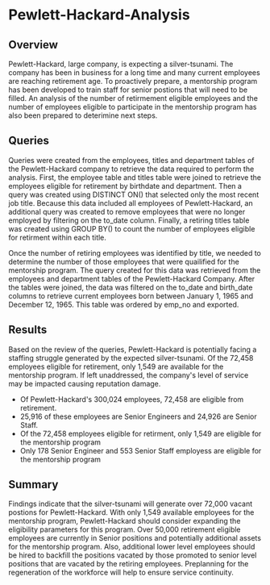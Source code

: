 # Pewlett-Hackard-Analysis

## Overview
Pewlett-Hackard, large company, is expecting a silver-tsunami. The company has been in business for a long time and many current employees are reaching retirement age. To proactively prepare, a mentorship program has been developed to train staff for senior postions that will need to be filled. An analysis of the number of retirmement eligible employees and the number of employees eligible to participate in the mentorship program has also been prepared to deterimine next steps. 

## Queries
Queries were created from the employees, titles and department tables of the Pewlett-Hackard company to retrieve the data required to perform the analysis. First, the employee table and titles table were joined to retrieve the employees eligible for retirement by birthdate and department. Then a query was created using DISTINCT ON() that selected only the most recent job title. Because this data included all employees of Pewlett-Hackard, an additional query was created to remove employees that were no longer employed by filtering on the to_date column. Finally, a retiring titles table was created using GROUP BY() to count the number of employees eligible for retirment within each title. 

Once the number of retiring employees was identified by title, we needed to determine the number of those employees that were quailified for the mentorship program. The query created for this data was retrieved from the employees and department tables of the Pewlett-Hackard Company. After the tables were joined, the data was filtered on the to_date and birth_date columns to retrieve current employees born between January 1, 1965 and December 12, 1965. This table was ordered by emp_no and exported. 

## Results
Based on the review of the queries, Pewlett-Hackard is potentially facing a staffing struggle generated by the expected silver-tsunami. Of the 72,458 employees eligible for retirement, only 1,549 are available for the mentorship program. If left unaddressed, the company's level of service may be impacted causing reputation damage.

  - Of Pewlett-Hackard's 300,024 employees, 72,458 are eligible from retirement. 
  - 25,916 of these employees are Senior Engineers and 24,926 are Senior Staff. 
  - Of the 72,458 employees eligible for retirment, only 1,549 are eligible for the mentorship program
  - Only 178 Senior Engineer and 553 Senior Staff employess are eligible for the mentorship program
  
## Summary
Findings indicate that the silver-tsunami will generate over 72,000 vacant postions for Pewlett-Hackard. With only 1,549 available employees for the mentorship program, Pewlett-Hackard should consider expanding the eligibility parameters for this program. Over 50,000 retirement eligible employees are currently in Senior positions and potentially additional assets for the mentorship program. Also, additional lower level employees should be hired to backfill the positions vacated by those promoted to senior level positions that are vacated by the retiring employees. Preplanning for the regeneration of the workforce will help to ensure service continuity.
